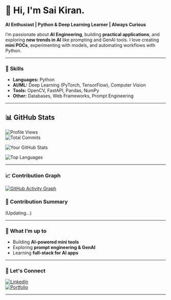 # 👋 Hi, I'm Sai Kiran.

**AI Enthusiast | Python & Deep Learning Learner | Always Curious**  

I’m passionate about **AI Engineering**, building **practical applications**, and exploring **new trends in AI** like prompting and GenAI tools. I love creating **mini POCs**, experimenting with models, and automating workflows with Python.

---

### 🚀 **Skills**
- **Languages:** Python  
- **AI/ML:** Deep Learning (PyTorch, TensorFlow), Computer Vision  
- **Tools:** OpenCV, FastAPI, Pandas, NumPy  
- **Other:** Databases, Web Frameworks, Prompt Engineering  

---

## 📊 **GitHub Stats**

![Profile Views](https://komarev.com/ghpvc/?username=kishkath&style=flat-square)  
![Total Commits](https://img.shields.io/badge/Total%20Commits-Updating-blue)

![Your GitHub Stats](https://github-readme-stats.vercel.app/api?username=kishkath&show_icons=true&count_private=true&include_all_commits=true&theme=radical)

![Top Languages](https://github-readme-stats.vercel.app/api/top-langs/?username=kishkath&layout=compact&theme=radical)

---

### 📈 **Contribution Graph**
[![GitHub Activity Graph](https://github-readme-activity-graph.vercel.app/graph?username=kishkath&theme=react-dark)](https://github.com/kishkath)

### 📅 Contribution Summary
<!--START_SECTION:commits_table-->
(Updating...)
<!--END_SECTION:commits_table-->

---

### 🌱 **What I’m up to**
- Building **AI-powered mini tools**  
- Exploring **prompt engineering & GenAI**  
- Learning **full-stack for AI apps**  

---

### 💬 **Let's Connect**
[![LinkedIn](https://img.shields.io/badge/LinkedIn-Sai%20Kiran-blue?logo=linkedin)](https://www.linkedin.com/in/sai-kiran-798943197/)  
[![Portfolio](https://img.shields.io/badge/Portfolio-Visit-green)](https://workhub.onrender.com)  

---
